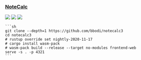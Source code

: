### [NoteCalc](https://github.com/bbodi/notecalc3)

![](https://img.shields.io/github/license/bbodi/notecalc3) [![](https://img.shields.io/github/last-commit/scillidan/notecalc3/develop)](https://github.com/scillidan/notecalc3) ![](https://img.shields.io/badge/Vercel-black?style=flat&logo=Vercel&logoColor=white)

````{tab} From source
```sh
git clone --depth=1 https://github.com/bbodi/notecalc3
cd notecalc3
# rustup override set nightly-2020-11-17
# cargo install wasm-pack
# wasm-pack build --release --target no-modules frontend-web
serve -s . -p 4321
```